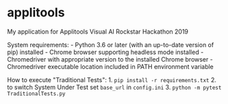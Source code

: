 # applitools
My application for Applitools Visual AI Rockstar Hackathon 2019

System requirements:
	- Python 3.6 or later (with an up-to-date version of pip) installed 
	- Chrome browser supporting headless mode installed
	- Chromedriver with appropriate version to the installed Chrome browser
	- Chromedriver executable location included in PATH environment variable

How to execute "Traditional Tests":
	1. `pip install -r requirements.txt`
	2. to switch System Under Test set `base_url` in `config.ini`
	3. `python -m pytest TraditionalTests.py`
